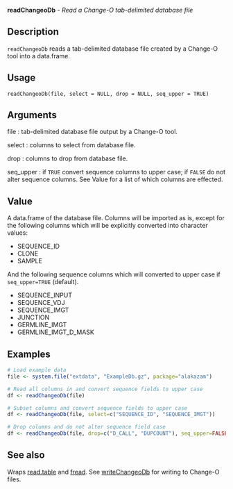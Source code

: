 





**readChangeoDb** - *Read a Change-O tab-delimited database file*

Description
--------------------

`readChangeoDb` reads a tab-delimited database file created by a Change-O tool 
into a data.frame.


Usage
--------------------
```
readChangeoDb(file, select = NULL, drop = NULL, seq_upper = TRUE)
```

Arguments
-------------------

file
:   tab-delimited database file output by a Change-O tool.

select
:   columns to select from database file.

drop
:   columns to drop from database file.

seq_upper
:   if `TRUE` convert sequence columns to upper case;
if `FALSE` do not alter sequence columns. See Value 
for a list of which columns are effected.



Value
-------------------

A data.frame of the database file. Columns will be imported as is, except for 
the following columns which will be explicitly converted into character 
values:

+ SEQUENCE_ID
+ CLONE
+ SAMPLE

And the following sequence columns which will converted to upper case if
`seq_upper=TRUE` (default).

+ SEQUENCE_INPUT
+ SEQUENCE_VDJ
+ SEQUENCE_IMGT
+ JUNCTION
+ GERMLINE_IMGT
+ GERMLINE_IMGT_D_MASK




Examples
-------------------

```R
# Load example data
file <- system.file("extdata", "ExampleDb.gz", package="alakazam")

# Read all columns in and convert sequence fields to upper case
df <- readChangeoDb(file)

# Subset columns and convert sequence fields to upper case
df <- readChangeoDb(file, select=c("SEQUENCE_ID", "SEQUENCE_IMGT"))

# Drop columns and do not alter sequence field case
df <- readChangeoDb(file, drop=c("D_CALL", "DUPCOUNT"), seq_upper=FALSE)
```



See also
-------------------

Wraps [read.table](http://www.inside-r.org/r-doc/utils/read.table) and [fread](http://www.inside-r.org/packages/cran/data.table/docs/fread). 
See [writeChangeoDb](writeChangeoDb.md) for writing to Change-O files.



